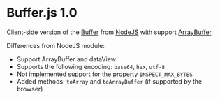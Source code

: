 Buffer.js 1.0
=========

Client-side version of the <a href="http://nodejs.org/docs/latest/api/buffer.html">Buffer</a> from <a href="http://nodejs.org/">NodeJS</a> with support <a href="https://developer.mozilla.org/en/JavaScript_typed_arrays/ArrayBuffer">ArrayBuffer</a>.

Differences from NodeJS module:

* Support ArrayBuffer and dataView
* Supports the following encoding: `base64`, `hex`, `utf-8`
* Not implemented support for the property `INSPECT_MAX_BYTES`
* Added methods: `toArray` and `toArrayBuffer` (if supported by the browser)



